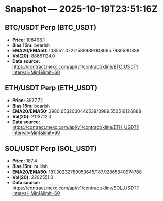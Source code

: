 # Snapshot — 2025-10-19T23:51:16Z

## BTC/USDT Perp (BTC_USDT)
- **Price:** 108498.1
- **Bias 15m:** bearish
- **EMA20/EMA50:** 108552.07271589989/108665.7980590389
- **Vol(20):** 88651124.0
- **Data source:** https://contract.mexc.com/api/v1/contract/kline/BTC_USDT?interval=Min1&limit=60

## ETH/USDT Perp (ETH_USDT)
- **Price:** 3977.72
- **Bias 15m:** bearish
- **EMA20/EMA50:** 3980.6532030446538/3989.550516126888
- **Vol(20):** 2113712.0
- **Data source:** https://contract.mexc.com/api/v1/contract/kline/ETH_USDT?interval=Min1&limit=60

## SOL/USDT Perp (SOL_USDT)
- **Price:** 187.4
- **Bias 15m:** bullish
- **EMA20/EMA50:** 187.30232789053645/187.92865340974768
- **Vol(20):** 2202551.0
- **Data source:** https://contract.mexc.com/api/v1/contract/kline/SOL_USDT?interval=Min1&limit=60
